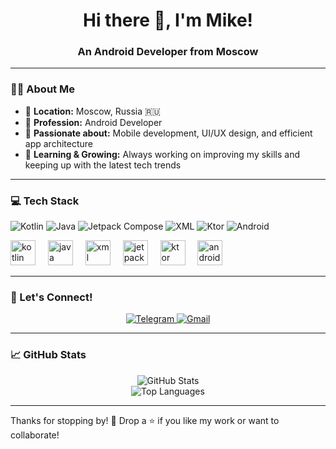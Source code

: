 <h1 align="center">Hi there 👋, I'm Mike!</h1>
<h3 align="center">An Android Developer from Moscow</h3>

---

### 🧑‍💻 About Me
- 🌆 **Location:** Moscow, Russia 🇷🇺
- 💼 **Profession:** Android Developer
- 📱 **Passionate about:** Mobile development, UI/UX design, and efficient app architecture
- 🚀 **Learning & Growing:** Always working on improving my skills and keeping up with the latest tech trends
  
---

### 💻 Tech Stack
![Kotlin](https://img.shields.io/badge/Kotlin-%230095D5.svg?style=for-the-badge&logo=kotlin&logoColor=white)
![Java](https://img.shields.io/badge/Java-%23ED8B00.svg?style=for-the-badge&logo=Java&logoColor=white)
![Jetpack Compose](https://img.shields.io/badge/Jetpack%20Compose-4285F4.svg?style=for-the-badge&logo=jetpackcompose&logoColor=white)
![XML](https://img.shields.io/badge/XML-FFA500.svg?style=for-the-badge&logo=xml&logoColor=white)
![Ktor](https://img.shields.io/badge/Ktor-f20f38.svg?style=for-the-badge&logo=ktor&logoColor=white)
![Android](https://img.shields.io/badge/Android-3DDC84.svg?style=for-the-badge&logo=android&logoColor=white)

<p>
    <img height=40 alt="kotlin" src="https://cdn.jsdelivr.net/gh/devicons/devicon@latest/icons/kotlin/kotlin-original.svg" />
    <img width="12" />
    <img height=40 alt="java" src="https://cdn.jsdelivr.net/gh/devicons/devicon@latest/icons/java/java-original.svg" />
    <img width="12" />
    <img height=40 alt="xml (android views)" src="https://cdn.jsdelivr.net/gh/devicons/devicon@latest/icons/xml/xml-plain.svg" />
    <img width="12" />
    <img height=40 alt="jetpack compose" src="https://cdn.jsdelivr.net/gh/devicons/devicon@latest/icons/jetpackcompose/jetpackcompose-original.svg" />
    <img width="12" />
    <img height=40 alt="ktor" src="https://cdn.jsdelivr.net/gh/devicons/devicon@latest/icons/ktor/ktor-original.svg" />
    <img width="12" />
    <img height=40 alt="android" src="https://cdn.jsdelivr.net/gh/devicons/devicon@latest/icons/android/android-original.svg" />
</p>

---

### 🔗 Let's Connect!
<div align="center">
  <a href="https://t.me/potaninpm" target="_blank">
    <img src="https://img.shields.io/badge/Telegram-2CA5E0?style=for-the-badge&logo=telegram&logoColor=white" alt="Telegram">
  </a>
  <a href="mailto:potanin.m2008@gmail.com" target="_blank">
    <img src="https://img.shields.io/badge/Gmail-D14836?style=for-the-badge&logo=gmail&logoColor=white" alt="Gmail">
  </a>
</div>

---

### 📈 GitHub Stats
<div align="center">
  <img src="https://github-readme-stats.vercel.app/api?username=PotaninPM&show_icons=true&theme=radical" alt="GitHub Stats">
  <br>
  <img src="https://github-readme-stats.vercel.app/api/top-langs/?username=PotaninPM&layout=compact&theme=radical" alt="Top Languages">
</div>

---

Thanks for stopping by! 🙌 Drop a ⭐ if you like my work or want to collaborate!
